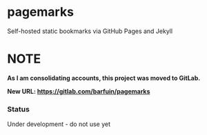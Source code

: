 # pagemarks

Self-hosted static bookmarks via GitHub Pages and Jekyll

# NOTE

**As I am consolidating accounts, this project was moved to GitLab.**

**New URL: https://gitlab.com/barfuin/pagemarks**


### Status

Under development - do not use yet
